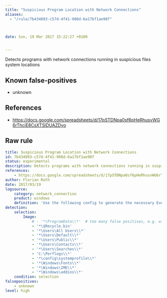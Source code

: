```yaml
---
title: "Suspicious Program Location with Network Connections"
aliases:
  - "/rule/7b434893-c57d-4f41-908d-6a17bf1ae98f"



date: Sun, 19 Mar 2017 15:22:27 +0100


---
```


Detects programs with network connections running in suspicious files system locations

<!--more-->


## Known false-positives

* unknown



## References

* https://docs.google.com/spreadsheets/d/17pSTDNpa0sf6pHeRhusvWG6rThciE8CsXTSlDUAZDyo


## Raw rule
```yaml
title: Suspicious Program Location with Network Connections
id: 7b434893-c57d-4f41-908d-6a17bf1ae98f
status: experimental
description: Detects programs with network connections running in suspicious files system locations
references:
    - https://docs.google.com/spreadsheets/d/17pSTDNpa0sf6pHeRhusvWG6rThciE8CsXTSlDUAZDyo
author: Florian Roth
date: 2017/03/19
logsource:
    category: network_connection
    product: windows
    definition: 'Use the following config to generate the necessary Event ID 3 Network Connection events'
detection:
    selection:
        Image: 
            # - '*\ProgramData\\*'  # too many false positives, e.g. with Webex for Windows
            - '*\$Recycle.bin'
            - '*\Users\All Users\\*'
            - '*\Users\Default\\*'
            - '*\Users\Public\\*'
            - '*\Users\Contacts\\*'
            - '*\Users\Searches\\*' 
            - 'C:\Perflogs\\*'
            - '*\config\systemprofile\\*'
            - '*\Windows\Fonts\\*'
            - '*\Windows\IME\\*'
            - '*\Windows\addins\\*'
    condition: selection
falsepositives:
    - unknown
level: high

```
